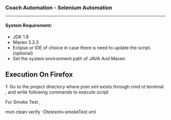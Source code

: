 ### Coach Automation - Selenium Automation
---
#### System Requirement:

* JDK 1.8 
* Maven 3.3.3
* Eclipse or IDE of choice in case there is need to update the script. (optional)
* Set the system environment path of JAVA And Maven


## Execution On Firefox

1: Go to the project directory where pom.xml exists through cmd ot terminal , and write following commands to execute script

For Smoke Test , 

mvn clean verify -Dtestxml=smokeTest.xml